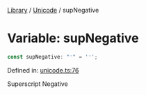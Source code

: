 <!-- markdownlint-disable -->
<!-- cspell: disable -->
[Library](../index.md) / [Unicode](./index.md) / supNegative

# Variable: supNegative

```ts
const supNegative: "⁻" = '⁻';
```

Defined in: [unicode.ts:76](https://github.com/technobuddha/library/blob/main/src/unicode.ts#L76)

Superscript Negative

